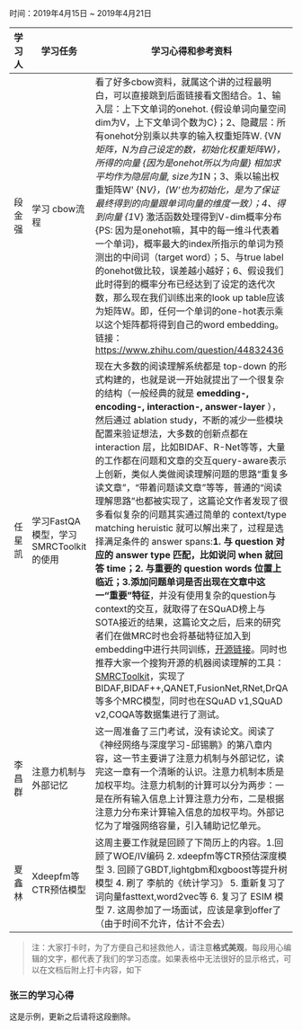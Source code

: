时间：2019年4月15日 ~ 2019年4月21日

学习人|学习任务|学习心得和参考资料
------ | ------ | ------
段金强 | 学习 cbow流程 | 看了好多cbow资料，就属这个讲的过程最明白，可以直接跳到后面链接看文图结合。1、输入层：上下文单词的onehot. {假设单词向量空间dim为V，上下文单词个数为C}；2、隐藏层：所有onehot分别乘以共享的输入权重矩阵W. {V*N矩阵，N为自己设定的数，初始化权重矩阵W}，所得的向量 {因为是onehot所以为向量} 相加求平均作为隐层向量, size为1*N；3、乘以输出权重矩阵W' {N*V}，(W‘也为初始化，是为了保证最终得到的向量跟单词向量的维度一致）；4、得到向量 {1*V} 激活函数处理得到V-dim概率分布 {PS: 因为是onehot嘛，其中的每一维斗代表着一个单词}，概率最大的index所指示的单词为预测出的中间词（target word）；5、与true label的onehot做比较，误差越小越好；6、假设我们此时得到的概率分布已经达到了设定的迭代次数，那么现在我们训练出来的look up table应该为矩阵W。即，任何一个单词的one-hot表示乘以这个矩阵都将得到自己的word embedding。链接：https://www.zhihu.com/question/44832436
任星凯 | 学习FastQA模型，学习SMRCToolkit的使用 | 现在大多数的阅读理解系统都是 top-down 的形式构建的，也就是说一开始就提出了一个很复杂的结构（一般经典的就是 **emedding-, encoding-, interaction-, answer-layer** ），然后通过 ablation study，不断的减少一些模块配置来验证想法，大多数的创新点都在 interaction 层，比如BIDAF、R-Net等等，大量的工作都在问题和文章的交互query-aware表示上创新，类似人类做阅读理解问题的思路“重复多读文章”，“带着问题读文章”等等，普通的“阅读理解思路”也都被实现了，这篇论文作者发现了很多看似复杂的问题其实通过简单的 context/type matching heruistic 就可以解出来了，过程是选择满足条件的 answer spans:**1. 与 question 对应的 answer type 匹配，比如说问 when 就回答 time；2. 与重要的 question words 位置上临近；3.添加问题单词是否出现在文章中这一“重要”特征**，并没有使用复杂的question与context的交互，就取得了在SQuAD榜上与SOTA接近的结果，这篇论文之后，后来的研究者们在做MRC时也会将基础特征加入到embedding中进行共同训练，[开源链接](https://github.com/BrambleXu/keras_fastqa)。同时也推荐大家一个搜狗开源的机器阅读理解的工具：[SMRCToolkit](https://github.com/sogou/SMRCToolkit)，实现了BIDAF,BIDAF++,QANET,FusionNet,RNet,DrQA等多个MRC模型，同时也在SQuAD v1,SQuAD v2,COQA等数据集进行了测试。
李昌群 | 注意力机制与外部记忆 | 这一周准备了三门考试，没有读论文。阅读了《神经网络与深度学习-邱锡鹏》的第八章内容，这一节主要讲了注意力机制与外部记忆，读完这一章有一个清晰的认识。注意力机制本质是加权平均。注意力机制的计算可以分为两步：一是在所有输入信息上计算注意力分布，二是根据注意力分布来计算输入信息的加权平均。外部记忆为了增强网络容量，引入辅助记忆单元。 
夏鑫林 | Xdeepfm等CTR预估模型 | 这周主要工作就是回顾了下简历上的内容。1.回顾了WOE/IV编码 2. xdeepfm等CTR预估深度模型 3. 回顾了GBDT,lightgbm和xgboost等提升树模型 4. 刷了 李航的《统计学习》 5. 重新复习了词向量fasttext,word2vec等 6. 复习了 ESIM 模型 7. 这周参加了一场面试，应该是拿到offer了（由于时间不允许，估计不会去）
> 注：大家打卡时，为了方便自己和拯救他人，请注意**格式美观**，每段用心编辑的文字，都代表了我们的学习态度。如果表格中无法很好的显示格式，可以在文档后附上打卡内容，如下

### 张三的学习心得
这是示例，更新之后请将这段删除。


